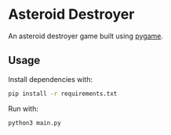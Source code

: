 # Asteroid Destroyer
An asteroid destroyer game built using [pygame](https://github.com/pygame/pygame).

## Usage
Install dependencies with:
```bash
pip install -r requirements.txt
```
Run with:
```bash
python3 main.py
```

